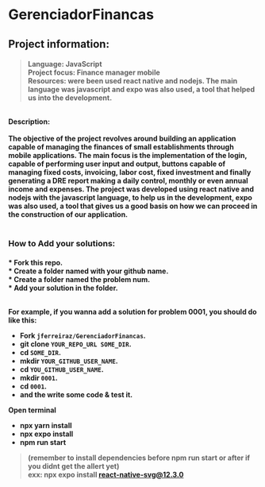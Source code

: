 # GerenciadorFinancas

<h2>Project information:</h2>
<h4>

>Language: JavaScript <br>
>Project focus: Finance manager mobile<br>
>Resources: were been used react native and nodejs. The main language was javascript and expo was also used, a tool that helped us into the development.

<br>
Description: <br><br>
The objective of the project revolves around building an application capable of managing the finances of small establishments through mobile applications. 
The main focus is the implementation of the login, capable of performing user input and output, buttons capable of managing fixed costs, invoicing, labor cost, fixed investment and finally generating a DRE report making a daily control, monthly or even annual income and expenses.
The project was developed using react native and nodejs with the javascript language, to help us in the development, expo was also used, a tool that gives us a good basis on how we can proceed in the construction of our application.
<br><br>

### How to Add your solutions:
<h4>
  * Fork this repo. <br>
  * Create a folder named with your github name.<br>
  * Create a folder named the problem num.<br>
  * Add your solution in the folder.<br><br>

For example, if you wanna add a solution for problem 0001, you should do like this:

  * Fork `jferreiraz/GerenciadorFinancas`.
  * git clone `YOUR_REPO_URL SOME_DIR`.
  * cd `SOME_DIR`.
  * mkdir `YOUR_GITHUB_USER_NAME`.
  * cd `YOU_GITHUB_USER_NAME`.
  * mkdir `0001`.
  * cd `0001`.
  * and the write some code & test it.
  
Open terminal
  * npx yarn install
  * npx expo install
  * npm run start
  > (remember to install dependencies before npm run start or after if you didnt get the allert yet)<br>
   exx: npx expo install react-native-svg@12.3.0

 </h4>
